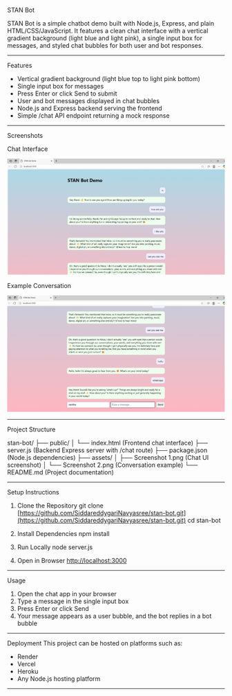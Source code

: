 
STAN Bot

STAN Bot is a simple chatbot demo built with Node.js, Express, and plain HTML/CSS/JavaScript.
It features a clean chat interface with a vertical gradient background (light blue and light pink), a single input box for messages, and styled chat bubbles for both user and bot responses.

---

Features

* Vertical gradient background (light blue top to light pink bottom)
* Single input box for messages
* Press Enter or click Send to submit
* User and bot messages displayed in chat bubbles
* Node.js and Express backend serving the frontend
* Simple /chat API endpoint returning a mock response

---

Screenshots

Chat Interface

[![Chat UI](https://raw.githubusercontent.com/SiddareddygariNavyasree/stan-bot/main/assets/Screenshot%201.png)](https://raw.githubusercontent.com/SiddareddygariNavyasree/stan-bot/main/assets/Screenshot%201.png)

Example Conversation

[![Conversation Example](https://raw.githubusercontent.com/SiddareddygariNavyasree/stan-bot/main/assets/Screenshot%202.png)](https://raw.githubusercontent.com/SiddareddygariNavyasree/stan-bot/main/assets/Screenshot%202.png)

----

Project Structure

stan-bot/
├── public/
│   └── index.html     (Frontend chat interface)
├── server.js          (Backend Express server with /chat route)
├── package.json       (Node.js dependencies)
├── assets/
│   ├── Screenshot 1.png (Chat UI screenshot)
│   └── Screenshot 2.png (Conversation example)
└── README.md          (Project documentation)

---

Setup Instructions

1. Clone the Repository
   git clone [https://github.com/SiddareddygariNavyasree/stan-bot.git](https://github.com/SiddareddygariNavyasree/stan-bot.git)
   cd stan-bot

2. Install Dependencies
   npm install

3. Run Locally
   node server.js

4. Open in Browser
   [http://localhost:3000](http://localhost:3000)

---

Usage

1. Open the chat app in your browser
2. Type a message in the single input box
3. Press Enter or click Send
4. Your message appears as a user bubble, and the bot replies in a bot bubble

---

Deployment
This project can be hosted on platforms such as:

* Render
* Vercel
* Heroku
* Any Node.js hosting platform

---

